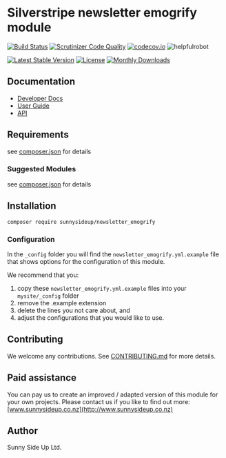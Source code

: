 # Silverstripe newsletter emogrify module
[![Build Status](https://travis-ci.org/sunnysideup/silverstripe-newsletter_emogrify.svg?branch=master)](https://travis-ci.org/sunnysideup/silverstripe-newsletter_emogrify)
[![Scrutinizer Code Quality](https://scrutinizer-ci.com/g/sunnysideup/silverstripe-newsletter_emogrify/badges/quality-score.png?b=master)](https://scrutinizer-ci.com/g/sunnysideup/silverstripe-newsletter_emogrify/?branch=master)
[![codecov.io](https://codecov.io/github/sunnysideup/silverstripe-newsletter_emogrify/coverage.svg?branch=master)](https://codecov.io/github/sunnysideup/silverstripe-newsletter_emogrify?branch=master)
![helpfulrobot](https://helpfulrobot.io/sunnysideup/newsletter_emogrify/badge)

[![Latest Stable Version](https://poser.pugx.org/sunnysideup/newsletter_emogrify/version)](https://packagist.org/packages/sunnysideup/newsletter_emogrify)
[![License](https://poser.pugx.org/sunnysideup/newsletter_emogrify/license)](https://packagist.org/packages/sunnysideup/newsletter_emogrify)
[![Monthly Downloads](https://poser.pugx.org/sunnysideup/newsletter_emogrify/d/monthly)](https://packagist.org/packages/sunnysideup/newsletter_emogrify)


## Documentation



 * [Developer Docs](docs/en/INDEX.md)
 * [User Guide](docs/en/userguide.md)
 * [API](http://ssmods.com/apis/newsletter_emogrify/docs/en/api/)

## Requirements



see [composer.json](composer.json) for details

### Suggested Modules



see [composer.json](composer.json) for details


## Installation


```
composer require sunnysideup/newsletter_emogrify
```

### Configuration



In the `_config` folder you will find the `newsletter_emogrify.yml.example`
file that shows options for the configuration of this module.

We recommend that you:

  1. copy these `newsletter_emogrify.yml.example` files into your
`mysite/_config` folder
  2. remove the .example extension
  3. delete the lines you not care about, and
  4. adjust the configurations that you would like to use.


## Contributing



We welcome any contributions. See [CONTRIBUTING.md](CONTRIBUTING.md) for more details.

## Paid assistance



You can pay us to create an improved / adapted version of this module for your own projects.  Please contact us if you like to find out more: [www.sunnysideup.co.nz](http://www.sunnysideup.co.nz)

## Author



Sunny Side Up Ltd.
